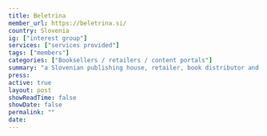 ```yaml
---
title: Beletrina
member_url: https://beletrina.si/
country: Slovenia
ig: ["interest group"] 
services: ["services provided"] 
tags: ["members"]
categories: ["Booksellers / retailers / content portals"] 
summary: "a Slovenian publishing house, retailer, book distributor and technical service provider."
press:
active: true
layout: post
showReadTime: false
showDate: false
permalink: ""
date: 
---
```


